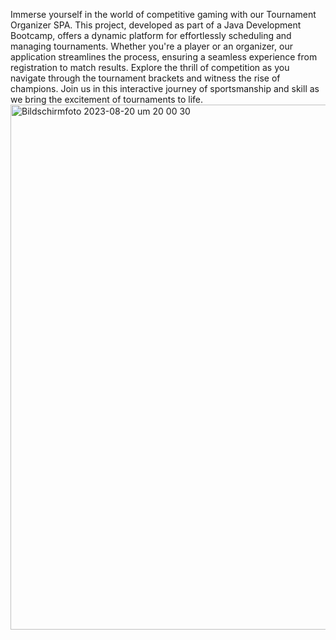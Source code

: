 Immerse yourself in the world of competitive gaming with our Tournament Organizer SPA.
This project, developed as part of a Java Development Bootcamp, offers a dynamic platform for effortlessly scheduling and managing tournaments.
Whether you're a player or an organizer, our application streamlines the process, ensuring a seamless experience from registration to match results.
Explore the thrill of competition as you navigate through the tournament brackets and witness the rise of champions.
Join us in this interactive journey of sportsmanship and skill as we bring the excitement of tournaments to life.
<img width="840" alt="Bildschirmfoto 2023-08-20 um 20 00 30" src="https://github.com/eliasYazdani/CupWithMe/assets/134424453/3ed3d613-30c7-4155-8909-f94c1eba2085">
